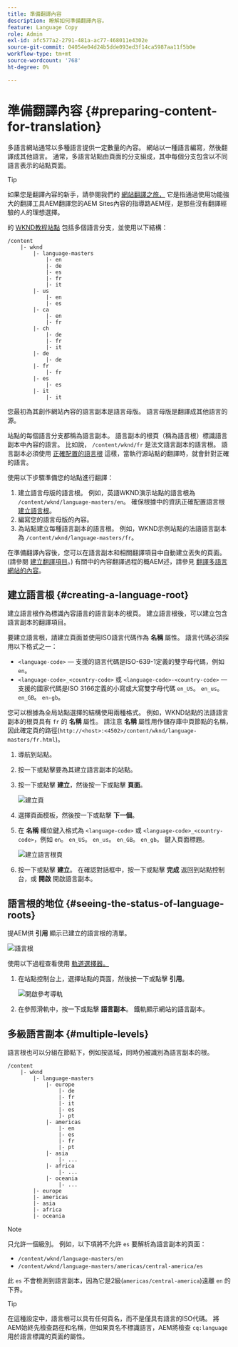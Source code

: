 ```yaml
---
title: 準備翻譯內容
description: 瞭解如何準備翻譯內容。
feature: Language Copy
role: Admin
exl-id: afc577a2-2791-481a-ac77-468011e4302e
source-git-commit: 04054e04d24b5dde093ed3f14ca5987aa11f5b0e
workflow-type: tm+mt
source-wordcount: '768'
ht-degree: 0%

---
```


# 準備翻譯內容 {#preparing-content-for-translation}

多語言網站通常以多種語言提供一定數量的內容。 網站以一種語言編寫，然後翻譯成其他語言。 通常，多語言站點由頁面的分支組成，其中每個分支包含以不同語言表示的站點頁面。

>[!TIP]
>
>如果您是翻譯內容的新手，請參閱我們的 [網站翻譯之旅，](/help/journey-sites/translation/overview.md) 它是指通過使用功能強大的翻譯工具AEM翻譯您的AEM Sites內容的指導路AEM徑，是那些沒有翻譯經驗的人的理想選擇。

的 [WKND教程站點](/help/implementing/developing/introduction/develop-wknd-tutorial.md) 包括多個語言分支，並使用以下結構：

```text
/content
    |- wknd
        |- language-masters
            |- en
            |- de
            |- es
            |- fr
            |- it
        |- us
            |- en
            |- es
        |- ca
            |- en
            |- fr
        |- ch
            |- de
            |- fr
            |- it
        |- de
            |- de
        |- fr
            |- fr
        |- es
            |- es
        |- it
            |- it
```

您最初為其創作網站內容的語言副本是語言母版。 語言母版是翻譯成其他語言的源。

站點的每個語言分支都稱為語言副本。 語言副本的根頁（稱為語言根）標識語言副本中內容的語言。 比如說， `/content/wknd/fr` 是法文語言副本的語言根。 語言副本必須使用 [正確配置的語言根](preparation.md#creating-a-language-root) 這樣，當執行源站點的翻譯時，就會針對正確的語言。

使用以下步驟準備您的站點進行翻譯：

1. 建立語言母版的語言根。 例如，英語WKND演示站點的語言根為 `/content/wknd/language-masters/en`。 確保根據中的資訊正確配置語言根 [建立語言根](preparation.md#creating-a-language-root)。
1. 編寫您的語言母版的內容。
1. 為站點建立每種語言副本的語言根。 例如，WKND示例站點的法語語言副本為 `/content/wknd/language-masters/fr`。

在準備翻譯內容後，您可以在語言副本和相關翻譯項目中自動建立丟失的頁面。 (請參閱 [建立翻譯項目](managing-projects.md)。) 有關中的內容翻譯過程的概AEM述，請參見 [翻譯多語言網站的內容](overview.md)。

## 建立語言根 {#creating-a-language-root}

建立語言根作為標識內容語言的語言副本的根頁。 建立語言根後，可以建立包含語言副本的翻譯項目。

要建立語言根，請建立頁面並使用ISO語言代碼作為 **名稱** 屬性。 語言代碼必須採用以下格式之一：

* `<language-code>`  — 支援的語言代碼是ISO-639-1定義的雙字母代碼，例如 `en`。
* `<language-code>_<country-code>` 或 `<language-code>-<country-code>`  — 支援的國家代碼是ISO 3166定義的小寫或大寫雙字母代碼 `en_US`。 `en_us`。 `en_GB`。 `en-gb`。

您可以根據為全局站點選擇的結構使用兩種格式。  例如，WKND站點的法語語言副本的根頁具有 `fr` 的 **名稱** 屬性。 請注意 **名稱** 屬性用作儲存庫中頁節點的名稱，因此確定頁的路徑(`http://<host>:<4502>/content/wknd/language-masters/fr.html`)。

1. 導航到站點。
1. 按一下或點擊要為其建立語言副本的站點。
1. 按一下或點擊 **建立**，然後按一下或點擊 **頁面**。

   ![建立頁](../assets/create-page.png)

1. 選擇頁面模板，然後按一下或點擊 **下一個**。
1. 在 **名稱** 欄位鍵入格式為 `<language-code>` 或 `<language-code>_<country-code>`，例如 `en`。 `en_US`。 `en_us`。 `en_GB`。 `en_gb`。 鍵入頁面標題。

   ![建立語言根頁](../assets/create-language-root.png)

1. 按一下或點擊 **建立**。 在確認對話框中，按一下或點擊 **完成** 返回到站點控制台，或 **開啟** 開啟語言副本。

## 語言根的地位 {#seeing-the-status-of-language-roots}

提AEM供 **引用** 顯示已建立的語言根的清單。

![語言根](../assets/language-roots.png)

使用以下過程查看使用 [軌道選擇器。](/help/sites-cloud/authoring/getting-started/basic-handling.md#rail-selector)

1. 在站點控制台上，選擇站點的頁面，然後按一下或點擊 **引用**。

   ![開啟參考導軌](../assets/opening-references-rail.png)

1. 在參照滑軌中，按一下或點擊 **語言副本**。 鐵軌顯示網站的語言副本。

## 多級語言副本 {#multiple-levels}

語言根也可以分組在節點下，例如按區域，同時仍被識別為語言副本的根。

```text
/content
    |- wknd
        |- language-masters
            |- europe
                |- de
                |- fr
                |- it
                |- es
                ]- pt
            |- americas
                |- en
                |- es
                |- fr
                |- pt
            |- asia
                |- ...
            |- africa
                |- ...
            |- oceania
                |- ...
        |- europe
        |- americas
        |- asia
        |- africa
        |- oceania            
```

>[!NOTE]
>
>只允許一個級別。 例如，以下項將不允許 `es` 要解析為語言副本的頁面：
>
>* `/content/wknd/language-masters/en`
>* `/content/wknd/language-masters/americas/central-america/es`
>
> 此 `es` 不會檢測到語言副本，因為它是2級(`americas/central-america`)遠離 `en` 的下界。

>[!TIP]
>
>在這種設定中，語言根可以具有任何頁名，而不是僅具有語言的ISO代碼。 將AEM始終先檢查路徑和名稱，但如果頁名不標識語言，AEM將檢查 `cq:language` 用於語言標識的頁面的屬性。
